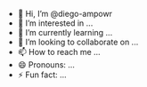 - 👋 Hi, I’m @diego-ampowr
- 👀 I’m interested in ...
- 🌱 I’m currently learning ...
- 💞️ I’m looking to collaborate on ...
- 📫 How to reach me ...
- 😄 Pronouns: ...
- ⚡ Fun fact: ...

<!---
diego-ampowr/diego-ampowr is a ✨ special ✨ repository because its `README.md` (this file) appears on your GitHub profile.
You can click the Preview link to take a look at your changes.
--->
